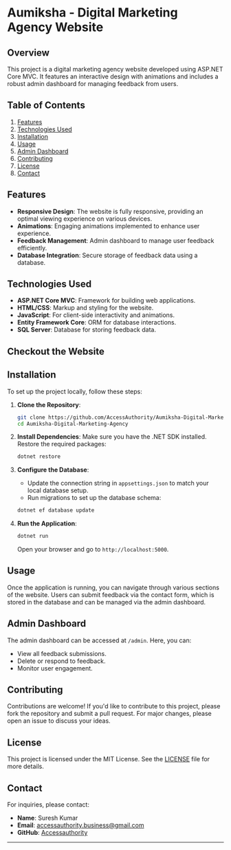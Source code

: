 # Aumiksha - Digital Marketing Agency Website

## Overview

This project is a digital marketing agency website developed using ASP.NET Core MVC. It features an interactive design with animations and includes a robust admin dashboard for managing feedback from users.

## Table of Contents

1. [Features](#features)
2. [Technologies Used](#technologies-used)
3. [Installation](#installation)
4. [Usage](#usage)
5. [Admin Dashboard](#admin-dashboard)
6. [Contributing](#contributing)
7. [License](#license)
8. [Contact](#contact)

## Features

- **Responsive Design**: The website is fully responsive, providing an optimal viewing experience on various devices.
- **Animations**: Engaging animations implemented to enhance user experience.
- **Feedback Management**: Admin dashboard to manage user feedback efficiently.
- **Database Integration**: Secure storage of feedback data using a database.

## Technologies Used

- **ASP.NET Core MVC**: Framework for building web applications.
- **HTML/CSS**: Markup and styling for the website.
- **JavaScript**: For client-side interactivity and animations.
- **Entity Framework Core**: ORM for database interactions.
- **SQL Server**: Database for storing feedback data.
## Checkout the Website
## Installation

To set up the project locally, follow these steps:

1. **Clone the Repository**:
   ```bash
   git clone https://github.com/AccessAuthority/Aumiksha-Digital-Marketing-Agency.git
   cd Aumiksha-Digital-Marketing-Agency
   ```

2. **Install Dependencies**:
   Make sure you have the .NET SDK installed. Restore the required packages:
   ```bash
   dotnet restore
   ```

3. **Configure the Database**:
   - Update the connection string in `appsettings.json` to match your local database setup.
   - Run migrations to set up the database schema:
   ```bash
   dotnet ef database update
   ```

4. **Run the Application**:
   ```bash
   dotnet run
   ```
   Open your browser and go to `http://localhost:5000`.

## Usage

Once the application is running, you can navigate through various sections of the website. Users can submit feedback via the contact form, which is stored in the database and can be managed via the admin dashboard.

## Admin Dashboard

The admin dashboard can be accessed at `/admin`. Here, you can:

- View all feedback submissions.
- Delete or respond to feedback.
- Monitor user engagement.

## Contributing

Contributions are welcome! If you'd like to contribute to this project, please fork the repository and submit a pull request. For major changes, please open an issue to discuss your ideas.

## License

This project is licensed under the MIT License. See the [LICENSE](LICENSE) file for more details.

## Contact

For inquiries, please contact:

- **Name**: Suresh Kumar
- **Email**: accessauthority.business@gmail.com
- **GitHub**: [Accessauthority](https://github.com/accessauthority)

---

